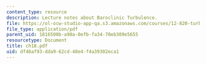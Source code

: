 ```yaml
---
content_type: resource
description: Lecture notes about Baroclinic Turbulence.
file: https://ol-ocw-studio-app-qa.s3.amazonaws.com/courses/12-820-turbulence-in-the-ocean-and-atmosphere-spring-2007/df46af93dda962cd48e4f4a39302eca1_ch18.pdf
file_type: application/pdf
parent_uid: 1816500b-a90a-0efb-fa34-70eb309e5655
resourcetype: Document
title: ch18.pdf
uid: df46af93-dda9-62cd-48e4-f4a39302eca1
---
```

